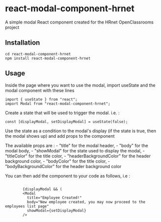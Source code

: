 # react-modal-component-hrnet

A simple modal React component created for the HRnet OpenClassrooms project

## Installation

```
cd react-modal-component-hrnet
npm install react-modal-component-hrnet
```

## Usage

Inside the page where you want to use the modal, import useState and the modal component with these lines

```
import { useState } from "react";
import Modal from "react-modal-component-hrnet";
```

Create a state that will be used to trigger the modal. i.e. :

```
const [displayModal, setDisplayModal] = useState(false);
```

Use the state as a condition to the modal's display (if the state is true, then the modal shows up) and add props to the component

The available props are : - "title" for the modal header, - "body" for the modal body, - "showModal" for the state used to display the modal, - "titleColor" for the title color, - "headerBackgroundColor" for the header background color, - "bodyColor" for the title color, - "bodyBackgroundColor" for the header background color

You can then add the component to your code as follows, i.e :

```

        {displayModal && (
        <Modal
          title="Employee Created!"
          body="New employee created, you may now proceed to the employees list page"
          showModal={setDisplayModal}
        />

```

```

```
